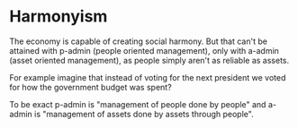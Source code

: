 # Harmonyism

The economy is capable of creating social harmony. But that can't be attained with p-admin (people oriented management), only with a-admin (asset oriented management), as people simply aren't as reliable as assets.

For example imagine that instead of voting for the next president we voted for how the government budget was spent?

To be exact p-admin is "management of people done by people" and a-admin is "management of assets done by assets through people".


